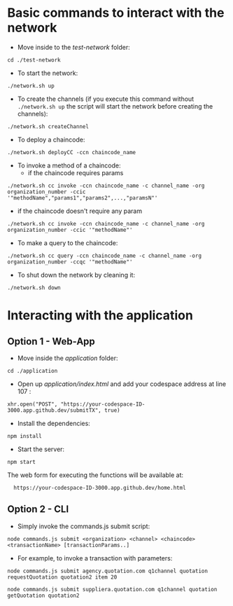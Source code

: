 [//]: # (SPDX-License-Identifier: CC-BY-4.0)

# Basic commands to interact with the network

- Move inside to the *test-network* folder:
```
cd ./test-network
```

- To start the network:
```
./network.sh up
```

- To create the channels (if you execute this command without `./network.sh up` the script will start the network before creating the channels):
```
./network.sh createChannel
```

- To deploy a chaincode:
```
./network.sh deployCC -ccn chaincode_name
```

- To invoke a method of a chaincode:
  - if the chaincode requires params
```
./network.sh cc invoke -ccn chaincode_name -c channel_name -org organization_number -ccic '"methodName","params1","params2",...,"paramsN"'
```
  - if the chaincode doesn't require any param
```
./network.sh cc invoke -ccn chaincode_name -c channel_name -org organization_number -ccic '"methodName"'
```

- To make a query to the chaincode:
```
./network.sh cc query -ccn chaincode_name -c channel_name -org organization_number -ccqc '"methodName"'
```

- To shut down the network by cleaning it:
```
./network.sh down
```

# Interacting with the application

## Option 1 - Web-App

- Move inside the *application* folder:
```
cd ./application
```

- Open up *application/index.html* and add your codespace address at line 107 :
```
xhr.open("POST", "https://your-codespace-ID-3000.app.github.dev/submitTX", true)
```

- Install the dependencies:
```
npm install
```

- Start the server:
```
npm start
```

The web form for executing the functions will be available at:
```
  https://your-codespace-ID-3000.app.github.dev/home.html
```

## Option 2 - CLI

- Simply invoke the commands.js submit script:
```
node commands.js submit <organization> <channel> <chaincode> <transactionName> [transactionParams..]
```


- For example, to invoke a transaction with parameters:
```
node commands.js submit agency.quotation.com q1channel quotation requestQuotation quotation2 item 20
```
```
node commands.js submit suppliera.quotation.com q1channel quotation getQuotation quotation2
```